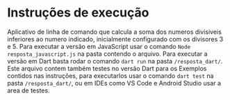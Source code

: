 # Instruções de execução
Aplicativo de linha de comando que calcula a soma dos numeros divisiveis inferiores ao numero indicado, inicialmente configurado com os divisores 3 e 5.
Para executar a versão em JavaScript usar o comando ```Node resposta_javascript.js``` na pasta contendo o arquivo.
Para executar a versão em Dart basta rodar o comando ```dart run``` na pasta ```/resposta_dart/```.
Este arquivo contem também testes no versão Dart para os Exemplos contidos nas instruções, para executarlos usar o comando ```dart test``` na pasta 
```/resposta_dart/```, ou em IDEs como VS Code e Android Studio usar a area de testes.
